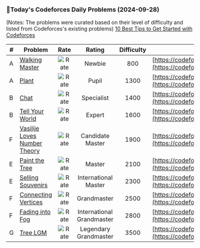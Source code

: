 ### 🌟Today's Codeforces Daily Problems (2024-09-28)
(Notes: The problems were curated based on their level of difficulty and listed from Codeforces's existing problems)
[10 Best Tips to Get Started with Codeforces](https://github.com/ika9810/Codeforces-Daily-Problems/blob/main/10%20Best%20Tips%20to%20Get%20Started%20with%20Codeforces.md)

| # | Problem | Rate| Rating | Difficulty | Contest |
|---| ----- | :--------: | :----------: | :----------: | ---------- |
|A|[Walking Master](https://codeforces.com/contest/1806/problem/A)|![Rate](https://img.shields.io/badge/Newbie-800-lightgrey)|Newbie|800|[https://codeforces.com/contest/1806](https://codeforces.com/contest/1806)|
|A|[Plant](https://codeforces.com/contest/185/problem/A)|![Rate](https://img.shields.io/badge/Pupil-1300-brightgreen)|Pupil|1300|[https://codeforces.com/contest/185](https://codeforces.com/contest/185)|
|B|[Chat](https://codeforces.com/contest/928/problem/B)|![Rate](https://img.shields.io/badge/Specialist-1400-9cf)|Specialist|1400|[https://codeforces.com/contest/928](https://codeforces.com/contest/928)|
|B|[Tell Your World](https://codeforces.com/contest/849/problem/B)|![Rate](https://img.shields.io/badge/Expert-1600-blue)|Expert|1600|[https://codeforces.com/contest/849](https://codeforces.com/contest/849)|
|F|[Vasilije Loves Number Theory](https://codeforces.com/contest/1878/problem/F)|![Rate](https://img.shields.io/badge/Candidate%20Master-1900-blueviolet)|Candidate Master|1900|[https://codeforces.com/contest/1878](https://codeforces.com/contest/1878)|
|E|[Paint the Tree](https://codeforces.com/contest/1223/problem/E)|![Rate](https://img.shields.io/badge/Master-2100-orange)|Master|2100|[https://codeforces.com/contest/1223](https://codeforces.com/contest/1223)|
|E|[Selling Souvenirs](https://codeforces.com/contest/808/problem/E)|![Rate](https://img.shields.io/badge/International%20Master-2300-orange)|International Master|2300|[https://codeforces.com/contest/808](https://codeforces.com/contest/808)|
|F|[Connecting Vertices](https://codeforces.com/contest/888/problem/F)|![Rate](https://img.shields.io/badge/Grandmaster-2500-red)|Grandmaster|2500|[https://codeforces.com/contest/888](https://codeforces.com/contest/888)|
|F|[Fading into Fog](https://codeforces.com/contest/1826/problem/F)|![Rate](https://img.shields.io/badge/International%20Grandmaster-2800-red)|International Grandmaster|2800|[https://codeforces.com/contest/1826](https://codeforces.com/contest/1826)|
|G|[Tree LGM](https://codeforces.com/contest/1919/problem/G)|![Rate](https://img.shields.io/badge/Legendary%20Grandmaster-3500-red)|Legendary Grandmaster|3500|[https://codeforces.com/contest/1919](https://codeforces.com/contest/1919)|
